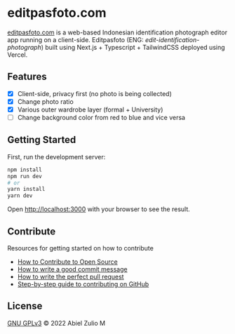 # editpasfoto.com

[editpasfoto.com](https://editpasfoto.vercel.app/) is a web-based Indonesian identification photograph editor app running on a client-side. Editpasfoto (ENG: _edit-identification-photograph_) built using Next.js + Typescript + TailwindCSS deployed using Vercel.

## Features

- [x] Client-side, privacy first (no photo is being collected)
- [x] Change photo ratio
- [x] Various outer wardrobe layer (formal + University)
- [ ] Change background color from red to blue and vice versa

## Getting Started

First, run the development server:

```bash
npm install
npm run dev
# or
yarn install
yarn dev
```

Open [http://localhost:3000](http://localhost:3000) with your browser to see the result.

## Contribute

Resources for getting started on how to contribute

- [How to Contribute to Open Source](https://opensource.guide/how-to-contribute/)
- [How to write a good commit message ](https://dev.to/chrissiemhrk/git-commit-message-5e21)
- [How to write the perfect pull request](https://github.blog/2015-01-21-how-to-write-the-perfect-pull-request/)
- [Step-by-step guide to contributing on GitHub](https://www.dataschool.io/how-to-contribute-on-github/)

## License

[GNU GPLv3](https://choosealicense.com/licenses/gpl-3.0/) © 2022 Abiel Zulio M
